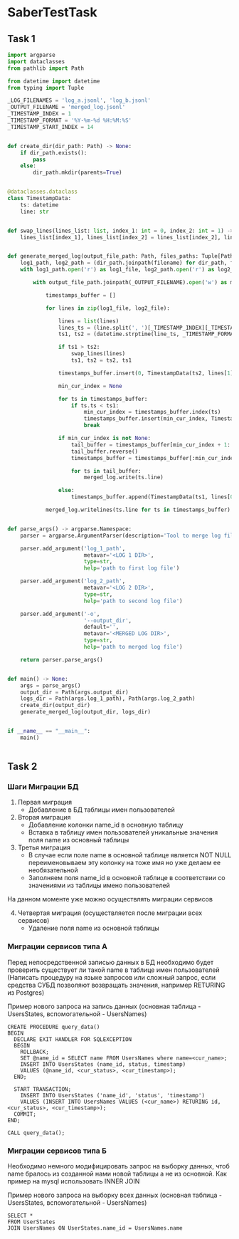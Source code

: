 # SaberTestTask
## Task 1
```python
import argparse
import dataclasses
from pathlib import Path

from datetime import datetime
from typing import Tuple

_LOG_FILENAMES = 'log_a.jsonl', 'log_b.jsonl'
_OUTPUT_FILENAME = 'merged_log.jsonl'
_TIMESTAMP_INDEX = 1
_TIMESTAMP_FORMAT = '%Y-%m-%d %H:%M:%S'
_TIMESTAMP_START_INDEX = 14


def create_dir(dir_path: Path) -> None:
    if dir_path.exists():
        pass
    else:
        dir_path.mkdir(parents=True)


@dataclasses.dataclass
class TimestampData:
    ts: datetime
    line: str


def swap_lines(lines_list: list, index_1: int = 0, index_2: int = 1) -> None:
    lines_list[index_1], lines_list[index_2] = lines_list[index_2], lines_list[index_1]


def generate_merged_log(output_file_path: Path, files_paths: Tuple[Path, ...]) -> None:
    log1_path, log2_path = (dir_path.joinpath(filename) for dir_path, filename in zip(files_paths, _LOG_FILENAMES))
    with log1_path.open('r') as log1_file, log2_path.open('r') as log2_file:

        with output_file_path.joinpath(_OUTPUT_FILENAME).open('w') as merged_log:

            timestamps_buffer = []

            for lines in zip(log1_file, log2_file):

                lines = list(lines)
                lines_ts = (line.split(', ')[_TIMESTAMP_INDEX][_TIMESTAMP_START_INDEX:-1:] for line in lines)
                ts1, ts2 = (datetime.strptime(line_ts, _TIMESTAMP_FORMAT) for line_ts in lines_ts)

                if ts1 > ts2:
                    swap_lines(lines)
                    ts1, ts2 = ts2, ts1

                timestamps_buffer.insert(0, TimestampData(ts2, lines[1]))

                min_cur_index = None

                for ts in timestamps_buffer:
                    if ts.ts < ts1:
                        min_cur_index = timestamps_buffer.index(ts)
                        timestamps_buffer.insert(min_cur_index, TimestampData(ts1, lines[0]))
                        break

                if min_cur_index is not None:
                    tail_buffer = timestamps_buffer[min_cur_index + 1::]
                    tail_buffer.reverse()
                    timestamps_buffer = timestamps_buffer[:min_cur_index + 1:]

                    for ts in tail_buffer:
                        merged_log.write(ts.line)

                else:
                    timestamps_buffer.append(TimestampData(ts1, lines[0]))

            merged_log.writelines(ts.line for ts in timestamps_buffer)


def parse_args() -> argparse.Namespace:
    parser = argparse.ArgumentParser(description='Tool to merge log files')

    parser.add_argument('log_1_path',
                        metavar='<LOG 1 DIR>',
                        type=str,
                        help='path to first log file')

    parser.add_argument('log_2_path',
                        metavar='<LOG 2 DIR>',
                        type=str,
                        help='path to second log file')

    parser.add_argument('-o',
                        '--output_dir',
                        default='',
                        metavar='<MERGED LOG DIR>',
                        type=str,
                        help='path to merged log file')

    return parser.parse_args()


def main() -> None:
    args = parse_args()
    output_dir = Path(args.output_dir)
    logs_dir = Path(args.log_1_path), Path(args.log_2_path)
    create_dir(output_dir)
    generate_merged_log(output_dir, logs_dir)


if __name__ == "__main__":
    main()
    
```
## Task 2
### Шаги Миграции БД
1. Первая миграция
    * Добавление в БД таблицы имен пользователей
2. Вторая миграция
    * Добавление колонки name_id в основную таблицу
    * Вставка в таблицу имен пользователей уникальные значения поля name из основный таблицы
3. Третья миграция
    * В случае если поле name в основной таблице является NOT NULL переименовываем эту колонку на тоже имя но уже делаем ее необязательной
    * Заполняем поля name_id в основной таблице в соответствии со значениями из таблицы имено пользователей

На данном моменте уже можно осуществлять миграции сервисов

4. Четвертая миграция (осуществляется после миграции всех сервисов)
    * Удаление поля name из основной таблицы

### Миграции сервисов типа A
Перед непосредственной записью данных в БД необходимо будет проверить существует ли такой name в таблице имен пользователей (Написать процедуру на языке запросов или сложный запрос, если средства СУБД позволяют возвращать значения, например RETURING из Postgres)

Пример нового запроса на запись данных (основная таблица - UsersStates, вспомогательной - UsersNames)

~~~~mysql
CREATE PROCEDURE query_data()
BEGIN
  DECLARE EXIT HANDLER FOR SQLEXCEPTION
  BEGIN
    ROLLBACK;
    SET @name_id = SELECT name FROM UsersNames where name=<cur_name>;
    INSERT INTO UsersStates (name_id, status, timestamp)
    VALUES (@name_id, <cur_status>, <cur_timestamp>);
  END;

  START TRANSACTION;
    INSERT INTO UsersStates ('name_id', 'status', 'timestamp')
    VALUES (INSERT INTO UsersNames VALUES (<cur_name>) RETURING id, <cur_status>, <cur_timestamp>);
  COMMIT;
END;

CALL query_data();
~~~~

### Миграции сервисов типа Б
Необходимо немного модифицировать запрос на выборку данных, чтоб name бралось из созданной нами новой таблицы а не из основной. Как пример на mysql использовать INNER JOIN

Пример нового запроса на выборку всех данных (основная таблица - UsersStates, вспомогательной - UsersNames)
~~~~mysql
SELECT *
FROM UserStates
JOIN UsersNames ON UserStates.name_id = UsersNames.name
~~~~
